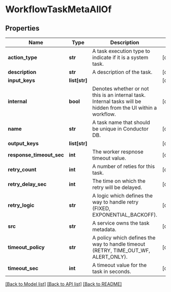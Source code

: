 # WorkflowTaskMetaAllOf

## Properties
Name | Type | Description | Notes
------------ | ------------- | ------------- | -------------
**action_type** | **str** | A task execution type to indicate if it is a system task.   | [optional] 
**description** | **str** | A description of the task.   | [optional] 
**input_keys** | **list[str]** |  | [optional] 
**internal** | **bool** | Denotes whether or not this is an internal task.  Internal tasks will be hidden from the UI within a workflow.   | [optional] 
**name** | **str** | A task name that should be unique in Conductor DB.   | [optional] 
**output_keys** | **list[str]** |  | [optional] 
**response_timeout_sec** | **int** | The worker respnose timeout value.   | [optional] 
**retry_count** | **int** | A number of reties for this task.   | [optional] 
**retry_delay_sec** | **int** | The time on which the retry will be delayed.   | [optional] 
**retry_logic** | **str** | A logic which defines the way to handle retry (FIXED, EXPONENTIAL_BACKOFF).   | [optional] 
**src** | **str** | A service owns the task metadata.   | [optional] 
**timeout_policy** | **str** | A policy which defines the way to handle timeout (RETRY, TIME_OUT_WF, ALERT_ONLY).   | [optional] 
**timeout_sec** | **int** | A timeout value for the task in seconds.    | [optional] 

[[Back to Model list]](../README.md#documentation-for-models) [[Back to API list]](../README.md#documentation-for-api-endpoints) [[Back to README]](../README.md)


